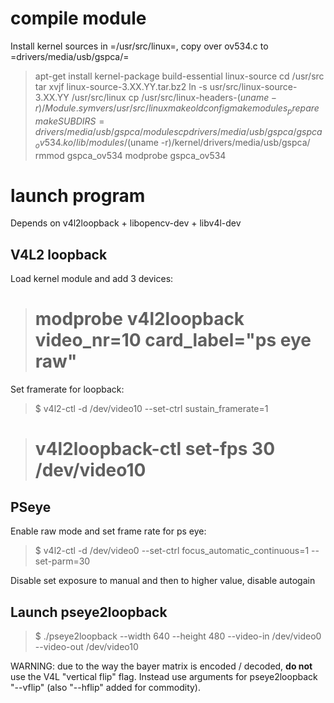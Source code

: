 
# compile module

Install kernel sources in =/usr/src/linux=, copy over ov534.c to =drivers/media/usb/gspca/=

> apt-get install kernel-package build-essential linux-source
> cd /usr/src
> tar xvjf linux-source-3.XX.YY.tar.bz2
> ln -s usr/src/linux-source-3.XX.YY /usr/src/linux
> cp /usr/src/linux-headers-$(uname -r)/Module.symvers /usr/src/linux
> make oldconfig
> make modules_prepare
> make SUBDIRS=drivers/media/usb/gspca/ modules 
> cp drivers/media/usb/gspca/gspca_ov534.ko /lib/modules/$(uname -r)/kernel/drivers/media/usb/gspca/
> rmmod gspca_ov534
> modprobe gspca_ov534

# launch program

Depends on v4l2loopback + libopencv-dev + libv4l-dev

## V4L2 loopback

Load kernel module and add 3 devices:

> # modprobe v4l2loopback video_nr=10 card_label="ps eye raw"

Set framerate for loopback:

> $ v4l2-ctl -d /dev/video10 --set-ctrl  sustain_framerate=1

> # v4l2loopback-ctl set-fps 30 /dev/video10

## PSeye

Enable raw mode and set frame rate for ps eye:

> $ v4l2-ctl -d /dev/video0 --set-ctrl focus_automatic_continuous=1 --set-parm=30

Disable set exposure to manual and then to higher value, disable autogain

## Launch pseye2loopback

> $ ./pseye2loopback --width 640 --height 480 --video-in /dev/video0 --video-out /dev/video10

WARNING: due to the way the bayer matrix is encoded / decoded, **do not** use the V4L "vertical flip" flag. Instead use arguments for pseye2loopback "--vflip" (also "--hflip" added for commodity).
